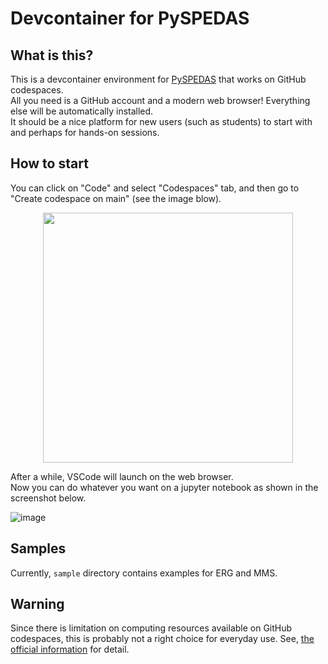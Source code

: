 # Devcontainer for PySPEDAS

## What is this?
This is a devcontainer environment for [PySPEDAS](https://github.com/spedas/pyspedas) that works on GitHub codespaces.  
All you need is a GitHub account and a modern web browser! Everything else will be automatically installed.  
It should be a nice platform for new users (such as students) to start with and perhaps for hands-on sessions.

## How to start
You can click on "Code" and select "Codespaces" tab, and then go to "Create codespace on main" (see the image blow).

<div align="center">
<img src="https://github.com/amanotk/pyspedas-devcontainer/assets/46679145/0433f33d-e337-4afb-8871-05c9a4afed99" width="400px">
</div>

After a while, VSCode will launch on the web browser.  
Now you can do whatever you want on a jupyter notebook as shown in the screenshot below.

![image](https://github.com/amanotk/pyspedas-devcontainer/assets/46679145/7985b045-181f-4b46-a246-9999844011ad)

## Samples
Currently, `sample` directory contains examples for ERG and MMS.

## Warning
Since there is limitation on computing resources available on GitHub codespaces, this is probably not a right choice for everyday use.
See, [the official information](https://docs.github.com/en/billing/managing-billing-for-github-codespaces/about-billing-for-github-codespaces) for detail.
